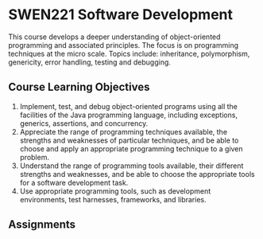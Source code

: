 # SWEN221 Software Development

This course develops a deeper understanding of object-oriented programming and associated principles. The focus is on programming techniques at the micro scale. Topics include: inheritance, polymorphism, genericity, error handling, testing and debugging.

## Course Learning Objectives

1. Implement, test, and debug object-oriented programs using all the facilities of the Java programming language, including exceptions, generics, assertions, and concurrency. 
2. Appreciate the range of programming techniques available, the strengths and weaknesses of particular techniques, and be able to choose and apply an appropriate programming technique to a given problem. 
3. Understand the range of programming tools available, their different strengths and weaknesses, and be able to choose the appropriate tools for a software development task. 
4. Use appropriate programming tools, such as development environments, test harnesses, frameworks, and libraries.

## Assignments
